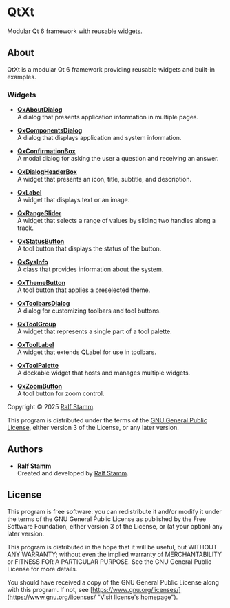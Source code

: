<!--
SPDX-FileComment: Project Homepage: https://github.com/rstammdev/qtxt
SPDX-FileCopyrightText: 2025 Ralf Stamm
SPDX-License-Identifier: GPL-3.0-or-later
-->

# QtXt

Modular Qt 6 framework with reusable widgets.


## About

QtXt is a modular Qt 6 framework providing reusable widgets and built-in examples.

### Widgets

- [**QxAboutDialog**](qxaboutdialog/README.md)  
  A dialog that presents application information in multiple pages.

- [**QxComponentsDialog**](qxcomponentsdialog/README.md)  
  A dialog that displays application and system information.

- [**QxConfirmationBox**](qxconfirmationbox/README.md)  
  A modal dialog for asking the user a question and receiving an answer.

- [**QxDialogHeaderBox**](qxdialogheaderbox/README.md)  
  A widget that presents an icon, title, subtitle, and description.

- [**QxLabel**](qxlabel/README.md)  
  A widget that displays text or an image.

- [**QxRangeSlider**](qxrangeslider/README.md)  
  A widget that selects a range of values by sliding two handles along a track.

- [**QxStatusButton**](qxstatusbutton/README.md)  
  A tool button that displays the status of the button.

- [**QxSysInfo**](qxsysinfo/README.md)  
  A class that provides information about the system.

- [**QxThemeButton**](qxthemebutton/README.md)  
  A tool button that applies a preselected theme.

- [**QxToolbarsDialog**](qxtoolbarsdialog/README.md)  
  A dialog for customizing toolbars and tool buttons.

- [**QxToolGroup**](qxtoolgroup/README.md)  
  A widget that represents a single part of a tool palette.

- [**QxToolLabel**](qxtoollabel/README.md)  
  A widget that extends QLabel for use in toolbars.

- [**QxToolPalette**](qxtoolpalette/README.md)  
  A dockable widget that hosts and manages multiple widgets.

- [**QxZoomButton**](qxzoombutton/README.md)  
  A tool button for zoom control.

Copyright &copy; 2025 [Ralf Stamm](https://rstammdev.github.io "Visit organization's homepage").

This program is distributed under the terms of the [GNU General Public License](https://www.gnu.org/licenses/gpl-3.0.en.html "Visit license's homepage"), either version 3 of the License, or any later version.


## Authors

- **Ralf Stamm**  
  Created and developed by [Ralf Stamm](https://rstammdev.github.io "Visit contributor's homepage").


## License

This program is free software: you can redistribute it and/or modify it under the terms of the GNU General Public License as published by the Free Software Foundation, either version 3 of the License, or (at your option) any later version.

This program is distributed in the hope that it will be useful, but WITHOUT ANY WARRANTY; without even the implied warranty of MERCHANTABILITY or FITNESS FOR A PARTICULAR PURPOSE. See the GNU General Public License for more details.

You should have received a copy of the GNU General Public License along with this program. If not, see [https://www.gnu.org/licenses/](https://www.gnu.org/licenses/ "Visit license's homepage").
